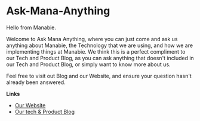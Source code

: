 # Ask-Mana-Anything
Hello from Manabie.

Welcome to Ask Mana Anything, where you can just come and ask us anything about Manabie, the Technology that we are using, and how we are implementing things at Manabie.
We think this is a perfect compliment to our Tech and Product Blog, as you can ask anything that doesn't included in our Tech and Product Blog, or simply want to know more about us.

Feel free to visit out Blog and our Website, and ensure your question hasn't already been answered.

**Links**
- [Our Website](https://manabie.com/)
- [Our tech & Product Blog](https://medium.com/@manabie)
